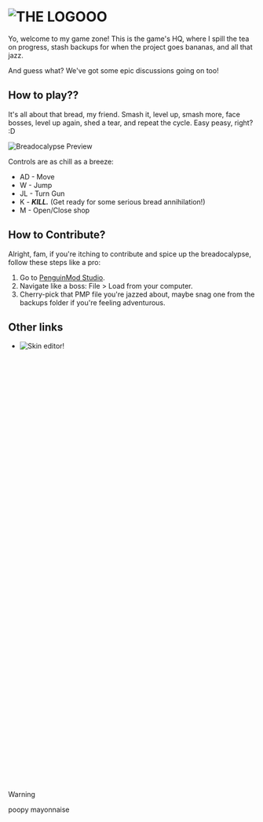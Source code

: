 # ![THE LOGOOO](https://github.com/KylomaskGamer/Breadocalypse/assets/83834554/6867886d-b2dc-46b2-aa98-2c9487b479d1)


Yo, welcome to my game zone! This is the game's HQ, where I spill the tea on progress, stash backups for when the project goes bananas, and all that jazz.

And guess what? We've got some epic discussions going on too!

## How to play??

It's all about that bread, my friend. Smash it, level up, smash more, face bosses, level up again, shed a tear, and repeat the cycle. Easy peasy, right? :D

![Breadocalypse Preview](https://github.com/KylomaskGamer/Breadocalypse/assets/83834554/df90bbba-9ef6-40d1-b592-d9878da940e8)

Controls are as chill as a breeze:

- AD - Move
- W - Jump
- JL - Turn Gun
- K - ***KILL.*** (Get ready for some serious bread annihilation!)
- M - Open/Close shop

## How to Contribute?

Alright, fam, if you're itching to contribute and spice up the breadocalypse, follow these steps like a pro:

1. Go to [PenguinMod Studio](https://studio.penguinmod.com/editor.html).
2. Navigate like a boss: File > Load from your computer.
3. Cherry-pick that PMP file you're jazzed about, maybe snag one from the backups folder if you're feeling adventurous.

## Other links
- ![Skin editor!](https://github.com/KylomaskGamer/Breadocalypse-Skin-Editor)
<br/>
<br/>
<br/>
<br/>
<br/>
<br/>
<br/>
<br/>
<br/>
<br/>
<br/>
<br/>
<br/>
<br/>
<br/>
<br/>
<br/>
<br/>
<br/>
<br/>
<br/>
<br/>
<br/>
<br/>
<br/>
<br/>
<br/>
<br/>
<br/>
<br/>
<br/>
<br/>
<br/>
<br/>
<br/>
<br/>
<br/>
<br/>
<br/>
<br/>
<br/>
<br/>
<br/>
<br/>
<br/>
<br/>
<br/>
<br/>
<br/>
<br/>
<br/>

> [!WARNING]
> poopy mayonnaise
